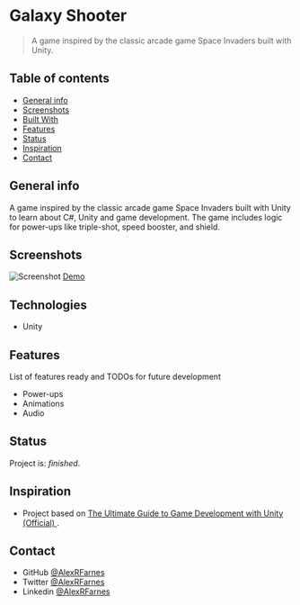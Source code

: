 # Galaxy Shooter

> A game inspired by the classic arcade game Space Invaders built with Unity.

## Table of contents

- [General info](#general-info)
- [Screenshots](#screenshots)
- [Built With](#built-with)
- [Features](#features)
- [Status](#status)
- [Inspiration](#inspiration)
- [Contact](#contact)

## General info

A game inspired by the classic arcade game Space Invaders built with Unity to learn about C#, Unity and game development. The game includes logic for power-ups like triple-shot, speed booster, and shield. 

## Screenshots

![Screenshot]()
[Demo]()

## Technologies

- Unity

## Features

List of features ready and TODOs for future development

- Power-ups
- Animations
- Audio

## Status

Project is: _finished_.

## Inspiration

- Project based on [The Ultimate Guide to Game Development with Unity (Official)
](https://www.udemy.com/course/the-ultimate-guide-to-game-development-with-unity/).

## Contact

- GitHub [@AlexRFarnes](https://github.com/AlexRFarnes)
- Twitter [@AlexRFarnes](https://twitter.com/alexrfarnes)
- Linkedin [@AlexRFarnes](https://www.linkedin.com/in/alexrfarnes/)
